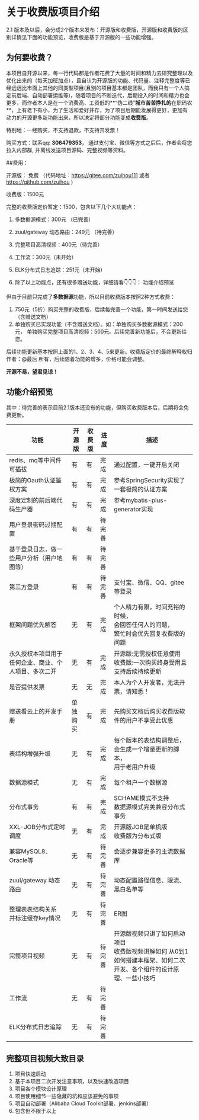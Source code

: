 # 

# 关于收费版项目介绍

2.1 版本及以后，会分成2个版本来发布：开源版和收费版，开源版和收费版的区别详情见下面的功能预览，收费版是基于开源版的一些功能增强。



## 为何要收费？

本项目自开源以来，每一行代码都是作者花费了大量的时间和精力去研究整理以及优化出来的（每天加班加点），且自认为开源版的功能、代码量、注释完整度等已经远远比市面上其他的同类型项目(且别的项目基本都是团队，而我只有一个人搞定前后端、自动部署运维等)，随着项目的不断迭代，后期投入的时间和精力也会更多，而作者本人是在一个消费高、工资低的**“伪二线”**城市苦苦挣扎的**在职码农**，上有老下有小，为了生活和爱好并存，为了项目后期能发展得更好，更加有动力的开源更多新功能出来，所以决定将部分功能变成**收费版**。



特别地：一经购买，不支持退款，不支持开发票！

购买方式：联系qq:  **306479353**， 通过支付宝、微信等方式之后后，作者会将您拉入内部群, 并离线发送项目源码、完整视频等资料。

##费用：

开源版： 免费  （代码地址：https://gitee.com/zuihou111 或者 https://github.com/zuihou )

收费版：1500元  

完整的收费版定价暂定：1500，包含以下几个大功能点：

1. 多数据源模式：300元    （已完善）

2. zuul/gateway 动态路由：249元  （待完善）

3. 完整项目高清视频：400元（待完善）

4. 工作流：300元（未开始）

5. ELK分布式日志追踪：251元（未开始）
6. 除了以上功能点，还有很多赠送功能，详细请看👇👇👇： 功能介绍预览

但由于目前只完成了**多数据源**功能，所以目前收费版本按照2种方式收费：

1. 750元（5折）购买完整的收费版，后续每完善一个功能，第一时间发送给您（含赠送文档）
2. 单独购买已实现功能（不含赠送文档）。如：单独购买多数据源模式：200元， 单独购买完整项目高清视频：500元。后续完善新功能后，不会更新给您。

后续功能更新基本按照上面的1、2、3、4、5来更新。收费版定价的最终解释权归作者：@最后 所有，后续随着功能的增多，价格可能会调整。



**开源不易，望君见谅！**

## 功能介绍预览

其中：待完善的表示目前2.1版本还没有的功能，但购买收费版本后，后期将会免费更新。


| 功能 | 开源版 | 收费版 | 进度 | 描述 |
|---|---|---|---|---|
| redis、mq等中间件可插拔 | 有 | 有 | 完成 | 通过配置，一键开启关闭 |
| 极简的Oauth认证鉴权方案 | 有 | 有 | 完成 | 参考SpringSecurity实现了一套极简的认证方案 |
| 深度定制的前后端代码生产器 | 有 | 有 | 完成 | 参考mybatis-plus-generator实现 |
| 用户登录密码过期配置 | 有 | 有 | 待完善 |  |
| 基于登录日志，做一些用户分析（用户地图等） | 有 | 有 | 待完善 |  |
| 第三方登录 | 有 | 有 | 待完善 | 支付宝、微信、QQ、gitee等登录 |
| 框架问题优先解答 | 无 | 有 | 完成 | 个人精力有限，时间充裕的时候，<br />会回答任何人的问题，<br />繁忙时会优先回复收费版的问题 |
| 永久授权本项目用于任何企业、商业、个人项目、多次二开 | 无 | 有 | 完成 | 开源版:无需授权任意使用<br />收费版:一次购买终身受用且支持后续持续更新 |
| 是否提供发票 | 无 | 无 | 完成 | 本人为个人开发者，无法开票，请知悉！ |
| 赠送看云上的开发手册 | 单独购买 | 有 | 完成 | 先购买文档后购买收费版软件的用户不享受此优惠 |
| 表结构增强升级 | 无 | 有 | 完成 | 每个版本的表结构调整后，<br />会生成一个增量更新的脚本，<br />用于老用户升级 |
| 数据源模式 | 无 | 有 | 完成 | 每个租户一个数据源 |
| 分布式事务 | 有 | 有 | 完成 | SCHAME模式不支持<br />数据源模式完美兼容分布式事务 |
| XXL-JOB分布式定时调度 | 无 | 有 | 完成 | 开源版JOB是单机版<br />收费版为分布式版 |
| 兼容MySQL8、Oracle等 | 无 | 有 | 待完善 | 会逐步兼容更多的主流数据库 |
| zuul/gateway 动态路由 | 无 | 有 | 待完善 | 动态配置路径信息、限流、黑白名单等 |
| 整理表表结构关系<br />并标注缓存key情况 | 无 | 有 | 待完善 | ER图 |
| 完整项目视频 | 无 | 有 | 待完善 | 开源版视频只讲了如何启动项目<br />收费版视频讲解如何 从0到1如何搭建本框架、如何二次开发、各个组件的设计原理、一些小技巧 |
| 工作流 | 无 | 有 | 待完善 |  |
| ELK分布式日志追踪 | 无 | 有 | 待完善 |  |



## 完整项目视频大致目录

1. 项目快速启动
2. 基于本项目二次开发注意事项，以及快速改造项目
3. 项目各个模块设计原理
4. 项目使用细节一些隐藏的坑和应该避免的事项
5. 项目自动部署（Alibaba Cloud Toolkit部署、jenkins部署）
6. 包含但不限于以上